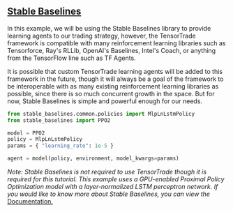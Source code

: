 ## [Stable Baselines](https://stable-baselines.readthedocs.io/en/master/)

In this example, we will be using the Stable Baselines library to provide learning agents to our trading strategy, however, the TensorTrade framework is compatible with many reinforcement learning libraries such as Tensorforce, Ray's RLLib, OpenAI's Baselines, Intel's Coach, or anything from the TensorFlow line such as TF Agents.

It is possible that custom TensorTrade learning agents will be added to this framework in the future, though it will always be a goal of the framework to be interoperable with as many existing reinforcement learning libraries as possible, since there is so much concurrent growth in the space.
But for now, Stable Baselines is simple and powerful enough for our needs.

```python
from stable_baselines.common.policies import MlpLnLstmPolicy
from stable_baselines import PPO2

model = PPO2
policy = MlpLnLstmPolicy
params = { "learning_rate": 1e-5 }

agent = model(policy, environment, model_kwargs=params)
```

_Note: Stable Baselines is not required to use TensorTrade though it is required for this tutorial. This example uses a GPU-enabled Proximal Policy Optimization model with a layer-normalized LSTM perceptron network. If you would like to know more about Stable Baselines, you can view the_ [Documentation.](https://stable-baselines.readthedocs.io/en/master/)
